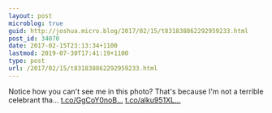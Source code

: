 ```yaml
---
layout: post
microblog: true
guid: http://joshua.micro.blog/2017/02/15/t831838862292959233.html
post_id: 34070
date: 2017-02-15T23:13:34+1100
lastmod: 2019-07-30T17:41:19+1100
type: post
url: /2017/02/15/t831838862292959233.html
---
```

Notice how you can't see me in this photo? That's because I'm not a terrible celebrant tha… [t.co/GgCoY0noB...](https://t.co/GgCoY0noBD) [t.co/alku951XL...](https://t.co/alku951XLb)
